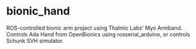# bionic_hand
ROS-controlled bionic arm project using Thalmic Labs' Myo Armband. Controls Ada Hand from OpenBionics using rosserial_arduino, or controls Schunk SVH simulator.
